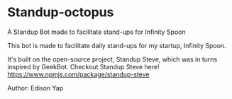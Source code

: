 # Standup-octopus

A Standup Bot made to facilitate stand-ups for Infinity Spoon

This bot is made to facilitate daily stand-ups for my startup, Infinity Spoon.

It's built on the open-source project, Standup Steve, which was in turns inspired by GeekBot. Checkout Standup Steve here! https://www.npmjs.com/package/standup-steve

Author: Edison Yap

